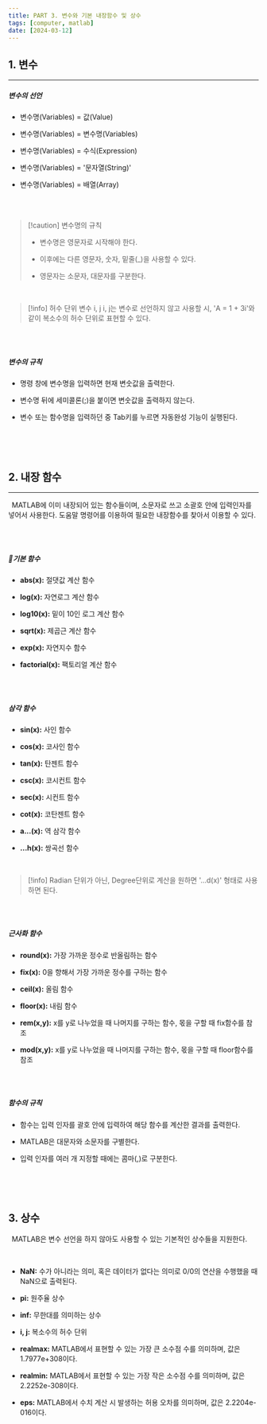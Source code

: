 ```yaml
---
title: PART 3. 변수와 기본 내장함수 및 상수
tags: [computer, matlab]
date: [2024-03-12]
---
```

## 1. 변수
<hr>

##### 변수의 선언

- 변수명(Variables) = 값(Value)
+ 변수명(Variables) = 변수명(Variables)
- 변수명(Variables) = 수식(Expression)
+ 변수명(Variables) = '문자열(String)'
- 변수명(Variables) = 배열(Array)

<br>
<br>

> [!caution] 변수명의 규칙
> - 변수명은 영문자로 시작해야 한다.
> + 이후에는 다른 영문자, 숫자, 밑줄(_)을 사용할 수 있다.
> - 영문자는 소문자, 대문자를 구분한다.

<br>

> [!info] 허수 단위 변수 i, j
> i, j는 변수로 선언하지 않고 사용할 시, 'A = 1 + 3i'와 같이 복소수의 허수 단위로 표현할 수 있다.

<br>
<br>

##### 변수의 규칙

- 명령 창에 변수명을 입력하면 현재 변숫값을 출력한다.
+ 변수명 뒤에 세미콜론(;)을 붙이면 변숫값을 출력하지 않는다.
- 변수 또는 함수명을 입력하던 중 Tab키를 누르면 자동완성 기능이 실행된다.

<br>
<br>
<br>


## 2. 내장 함수
<hr>

&ensp;MATLAB에 이미 내장되어 있는 함수들이며, 소문자로 쓰고 소괄호 안에 입력인자를 넣어서 사용한다. 도움말 명령어를 이용하여 필요한 내장함수를 찾아서 이용할 수 있다.

<br>
<br>

##### 기본 함수

- **abs(x):** 절댓값 계산 함수
+ **log(x):** 자연로그 계산 함수
- **log10(x):** 밑이 10인 로그 계산 함수
+ **sqrt(x):** 제곱근 계산 함수
- **exp(x):** 자연지수 함수
+ **factorial(x):** 팩토리얼 계산 함수

<br>
<br>

##### 삼각 함수

- **sin(x):** 사인 함수
+ **cos(x):** 코사인 함수
- **tan(x):** 탄젠트 함수
+ **csc(x):** 코시컨트 함수
- **sec(x):** 시컨트 함수
+ **cot(x):** 코탄젠트 함수
- **a...(x):** 역 삼각 함수
+ **...h(x):** 쌍곡선 함수

<br>

> [!info]
> Radian 단위가 아닌, Degree단위로 계산을 원하면 '...d(x)' 형태로 사용하면 된다.

<br>
<br>

##### 근사화 함수

- **round(x):** 가장 가까운 정수로 반올림하는 함수
+ **fix(x):** 0을 향해서 가장 가까운 정수를 구하는 함수
- **ceil(x):** 올림 함수
+ **floor(x):** 내림 함수
- **rem(x,y):** x를 y로 나누었을 때 나머지를 구하는 함수, 몫을 구할 때 fix함수를 참조
+ **mod(x,y):** x를 y로 나누었을 때 나머지를 구하는 함수, 몫을 구할 때 floor함수를 참조

<br>
<br>

##### 함수의 규칙

+ 함수는 입력 인자를 괄호 안에 입력하여 해당 함수를 계산한 결과를 출력한다.
- MATLAB은 대문자와 소문자를 구별한다.
+ 입력 인자를 여러 개 지정할 때에는 콤마(,)로 구분한다.

<br>
<br>
<br>

## 3. 상수

&ensp;MATLAB은 변수 선언을 하지 않아도 사용할 수 있는 기본적인 상수들을 지원한다.

<br>

- **NaN:** 수가 아니라는 의미, 혹은 데이터가 없다는 의미로 0/0의 연산을 수행했을 때 NaN으로 출력된다.
+ **pi:** 원주율 상수
- **inf:** 무한대를 의미하는 상수
+ **i, j:** 복소수의 허수 단위
- **realmax:** MATLAB에서 표현할 수 있는 가장 큰 소수점 수를 의미하며, 값은 1.7977e+308이다.
+ **realmin:** MATLAB에서 표현할 수 있는 가장 작은 소수점 수를 의미하며, 값은 2.2252e-308이다.
- **eps:** MATLAB에서 수치 계산 시 발생하는 허용 오차를 의미하며, 값은 2.2204e-016이다.

<br>
<br>
<br>

